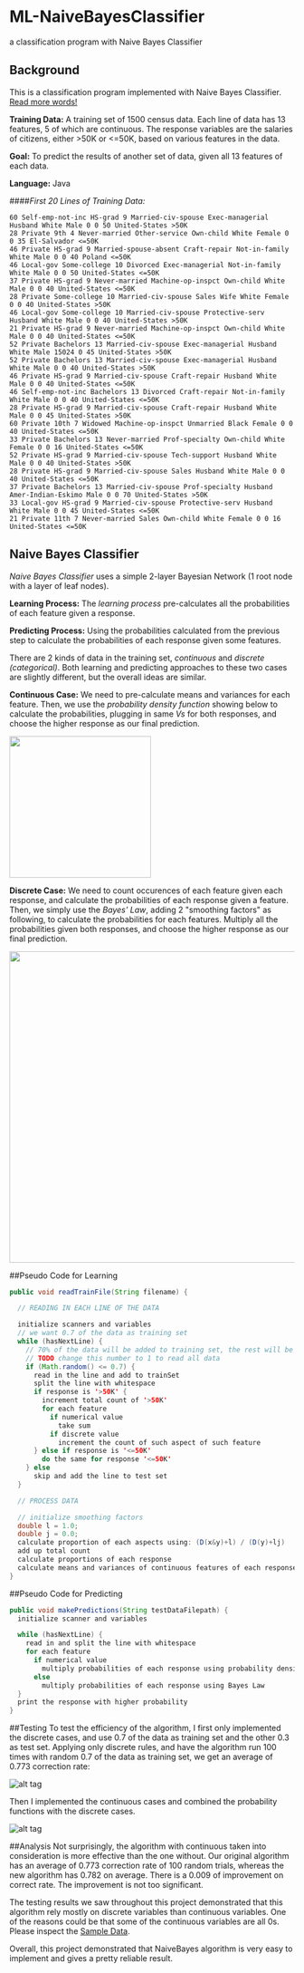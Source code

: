 # ML-NaiveBayesClassifier
a classification program with Naive Bayes Classifier

## Background
This is a classification program implemented with Naive Bayes Classifier. [Read more words!](./nonparametric-project)

**Training Data:** A training set of 1500 census data. Each line of data has 13 features, 5 of which are continuous. The response variables are the salaries of citizens, either >50K or <=50K, based on various features in the data.

**Goal:** To predict the results of another set of data, given all 13 features of each data. 

**Language:** Java

####*First 20 Lines of Training Data:*
```
60 Self-emp-not-inc HS-grad 9 Married-civ-spouse Exec-managerial Husband White Male 0 0 50 United-States >50K 
28 Private 9th 4 Never-married Other-service Own-child White Female 0 0 35 El-Salvador <=50K 
46 Private HS-grad 9 Married-spouse-absent Craft-repair Not-in-family White Male 0 0 40 Poland <=50K 
46 Local-gov Some-college 10 Divorced Exec-managerial Not-in-family White Male 0 0 50 United-States <=50K 
37 Private HS-grad 9 Never-married Machine-op-inspct Own-child White Male 0 0 40 United-States <=50K 
28 Private Some-college 10 Married-civ-spouse Sales Wife White Female 0 0 40 United-States >50K 
46 Local-gov Some-college 10 Married-civ-spouse Protective-serv Husband White Male 0 0 40 United-States >50K 
21 Private HS-grad 9 Never-married Machine-op-inspct Own-child White Male 0 0 40 United-States <=50K 
52 Private Bachelors 13 Married-civ-spouse Exec-managerial Husband White Male 15024 0 45 United-States >50K 
52 Private Bachelors 13 Married-civ-spouse Exec-managerial Husband White Male 0 0 40 United-States >50K 
46 Private HS-grad 9 Married-civ-spouse Craft-repair Husband White Male 0 0 40 United-States <=50K 
46 Self-emp-not-inc Bachelors 13 Divorced Craft-repair Not-in-family White Male 0 0 40 United-States <=50K 
28 Private HS-grad 9 Married-civ-spouse Craft-repair Husband White Male 0 0 45 United-States >50K 
60 Private 10th 7 Widowed Machine-op-inspct Unmarried Black Female 0 0 40 United-States <=50K 
33 Private Bachelors 13 Never-married Prof-specialty Own-child White Female 0 0 16 United-States <=50K 
52 Private HS-grad 9 Married-civ-spouse Tech-support Husband White Male 0 0 40 United-States >50K 
28 Private HS-grad 9 Married-civ-spouse Sales Husband White Male 0 0 40 United-States <=50K 
37 Private Bachelors 13 Married-civ-spouse Prof-specialty Husband Amer-Indian-Eskimo Male 0 0 70 United-States >50K 
33 Local-gov HS-grad 9 Married-civ-spouse Protective-serv Husband White Male 0 0 45 United-States <=50K 
21 Private 11th 7 Never-married Sales Own-child White Female 0 0 16 United-States <=50K 
```

## Naive Bayes Classifier
*Naive Bayes Classifier* uses a simple 2-layer Bayesian Network (1 root node with a layer of leaf nodes). 

**Learning Process:** The *learning process* pre-calculates all the probabilities of each feature given a response.

**Predicting Process:** Using the probabilities calculated from the previous step to calculate the probabilities of each response given some features.

There are 2 kinds of data in the training set, *continuous* and *discrete (categorical)*. Both learning and predicting approaches to these two cases are slightly different, but the overall ideas are similar. 

**Continuous Case:** We need to pre-calculate means and variances for each feature. Then, we use the *probability density function* showing below to calculate the probabilities, plugging in same *Vs* for both responses, and choose the higher response as our final prediction.

<img src="https://raw.githubusercontent.com/ss2cp/AI_HW5/master/results/probability_density_function.png" width="250">

**Discrete Case:** We need to count occurences of each feature given each response, and calculate the probabilities of each response given a feature. Then, we simply use the *Bayes' Law*, adding 2 "smoothing factors" as following, to calculate the probabilities for each features. Multiply all the probabilities given both responses, and choose the higher response as our final prediction.

<img src="https://raw.githubusercontent.com/ss2cp/AI_HW5/master/results/discrete_function.png" width="550">

##Pseudo Code for Learning
```java
public void readTrainFile(String filename) {

  // READING IN EACH LINE OF THE DATA

  initialize scanners and variables
  // we want 0.7 of the data as training set
  while (hasNextLine) {
    // 70% of the data will be added to training set, the rest will be added to test set
    // TODO change this number to 1 to read all data
    if (Math.random() <= 0.7) { 
      read in the line and add to trainSet
      split the line with whitespace
      if response is '>50K' {
        increment total count of '>50K'
        for each feature
          if numerical value
            take sum
          if discrete value
            increment the count of such aspect of such feature
      } else if response is '<=50K' 
        do the same for response '<=50K'
    } else
      skip and add the line to test set
  }

  // PROCESS DATA

  // initialize smoothing factors
  double l = 1.0;
  double j = 0.0;
  calculate proportion of each aspects using: (D(x&y)+l) / (D(y)+lj)
  add up total count 
  calculate proportions of each response
  calculate means and variances of continuous features of each response
}
```

##Pseudo Code for Predicting
```java
public void makePredictions(String testDataFilepath) {
  initialize scanner and variables

  while (hasNextLine) {
    read in and split the line with whitespace
    for each feature
      if numerical value 
        multiply probabilities of each response using probability density function
      else 
        multiply probabilities of each response using Bayes Law
  }
  print the response with higher probability
}
```

##Testing
To test the efficiency of the algorithm, I first only implemented the discrete cases, and use 0.7 of the data as training set and the other 0.3 as test set. Applying only discrete rules, and have the algorithm run 100 times with random 0.7 of the data as training set, we get an average of 0.773 correction rate:

![alt tag](https://raw.githubusercontent.com/ss2cp/AI_HW5/master/results/Discrete.png)

Then I implemented the continuous cases and combined the probability functions with the discrete cases.

![alt tag](https://raw.githubusercontent.com/ss2cp/AI_HW5/master/results/Both.png)

##Analysis
Not surprisingly, the algorithm with continuous taken into consideration is more effective than the one without. Our original algorithm has an average of 0.773 correction rate of 100 random trials, whereas the new algorithm has 0.782 on average. There is a 0.009 of improvement on correct rate. The improvement is not too significant.

The testing results we saw throughout this project demonstrated that this algorithm rely mostly on discrete variables than continuous variables. One of the reasons could be that some of the continuous variables are all 0s. Please inspect the [Sample Data](#background).

Overall, this project demonstrated that NaiveBayes algorithm is very easy to implement and gives a pretty reliable result.
